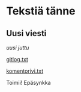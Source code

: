 Tekstiä tänne
=============

Uusi viesti
----------
*uusi juttu*

[gitlog.txt](laskarit/viikko1/gitlog.txt)

[komentorivi.txt](laskarit/viikko1/komentorivi.txt)

Toimii!
Epäsynkka
